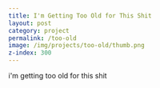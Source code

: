 ```yaml
---
title: I'm Getting Too Old for This Shit
layout: post
category: project
permalink: /too-old
image: /img/projects/too-old/thumb.png
z-index: 300
---
```


i'm getting too old for this shit